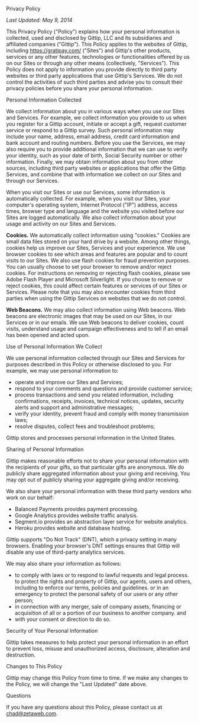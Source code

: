 Privacy Policy

_Last Updated: May 9, 2014_

This Privacy Policy ("Policy") explains how your personal information is collected, used and disclosed by Gittip, LLC and its subsidiaries and affiliated companies ("Gittip"). This Policy applies to the websites of Gittip, including https://gratipay.com/ ("Sites") and Gittip's other products, services or any other features, technologies or functionalities offered by us on our Sites or through any other means (collectively, "Services"). This Policy does not apply to information you provide directly to third party websites or third party applications that use Gittip's Services. We do not control the activities of such third parties and advise you to consult their privacy policies before you share your personal information.

Personal Information Collected

We collect information about you in various ways when you use our Sites and Services. For example, we collect information you provide to us when you register for a Gittip account, initiate or accept a gift, request customer service or respond to a Gittip survey. Such personal information may include your name, address, email address, credit card information and bank account and routing numbers. Before you use the Services, we may also require you to provide additional information that we can use to verify your identity, such as your date of birth, Social Security number or other information. Finally, we may obtain information about you from other sources, including third party websites or applications that offer the Gittip Services, and combine that with information we collect on our Sites and through our Services.

When you visit our Sites or use our Services, some information is automatically collected. For example, when you visit our Sites, your computer's operating system, Internet Protocol ("IP") address, access times, browser type and language and the website you visited before our Sites are logged automatically. We also collect information about your usage and activity on our Sites and Services.

**Cookies.** We automatically collect information using "cookies." Cookies are small data files stored on your hard drive by a website. Among other things, cookies help us improve our Sites, Services and your experience. We use browser cookies to see which areas and features are popular and to count visits to our Sites. We also use flash cookies for fraud prevention purposes. You can usually choose to set your browser to remove and/or reject cookies. For instructions on removing or rejecting flash cookies, please see Adobe Flash Player and Microsoft Silverlight. If you choose to remove or reject cookies, this could affect certain features or services of our Sites or Services. Please note that you may also encounter cookies from third parties when using the Gittip Services on websites that we do not control.

**Web Beacons.** We may also collect information using Web beacons. Web beacons are electronic images that may be used on our Sites, in our Services or in our emails. We use Web beacons to deliver cookies, count visits, understand usage and campaign effectiveness and to tell if an email has been opened and acted upon.

Use of Personal Information We Collect

We use personal information collected through our Sites and Services for purposes described in this Policy or otherwise disclosed to you. For example, we may use personal information to:

*   operate and improve our Sites and Services;
*   respond to your comments and questions and provide customer service;
*   process transactions and send you related information, including confirmations, receipts, invoices, technical notices, updates, security alerts and support and administrative messages;
*   verify your identity, prevent fraud and comply with money transmission laws;
*   resolve disputes, collect fees and troubleshoot problems;

Gittip stores and processes personal information in the United States.

Sharing of Personal Information

Gittip makes reasonable efforts not to share your personal information with the recipients of your gifts, so that particular gifts are anonymous. We do publicly share aggregated information about your giving and receiving. You may opt out of publicly sharing your aggregate giving and/or receiving.

We also share your personal information with these third party vendors who work on our behalf:

*   Balanced Payments provides payment processing.
*   Google Analytics provides website traffic analysis.
*   Segment.io provides an abstraction layer service for website analytics.
*   Heroku provides website and database hosting.

Gittip supports "Do Not Track" (DNT), which a privacy setting in many browsers. Enabling your browser's DNT settings ensures that Gittip will disable any use of third-party analytics services.

We may also share your information as follows:

*   to comply with laws or to respond to lawful requests and legal process. to protect the rights and property of Gittip, our agents, users and others, including to enforce our terms, policies and guidelines. or in an emergency to protect the personal safety of our users or any other person;
*   in connection with any merger, sale of company assets, financing or acquisition of all or a portion of our business to another company. and
*   with your consent or direction to do so.

Security of Your Personal Information

Gittip takes measures to help protect your personal information in an effort to prevent loss, misuse and unauthorized access, disclosure, alteration and destruction.

Changes to This Policy

Gittip may change this Policy from time to time. If we make any changes to the Policy, we will change the "Last Updated" date above.

Questions

If you have any questions about this Policy, please contact us at chad@zetaweb.com.